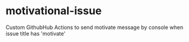 # motivational-issue
Custom GithubHub Actions to send motivate message by console when issue title has 'motivate'

